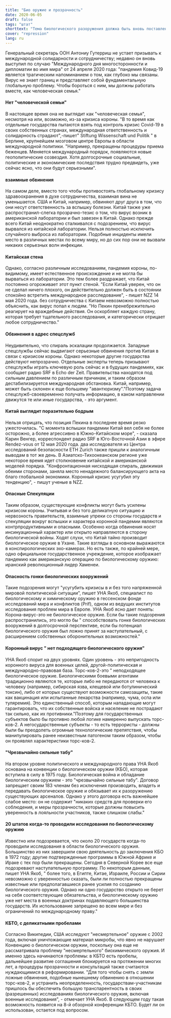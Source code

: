 ```yaml
---
title: "Био оружие и прозрачность"
date: 2020-06-05
draft: false
tags: "штат"
shorttext: "Тема биологического разоружения должна быть вновь поставлена u200bu200bна повестку дня, хотя коронный вирус не является биологическим оружием."
cover: "repression"
lang: ru
---
```


Генеральный секретарь ООН Антониу Гутерриш не устает призывать к международной солидарности и сотрудничеству; недавно он вновь выступил по случаю "Международного дня многосторонности и дипломатии во имя мира" от 24 апреля 2020 года: "пандемия Ковид-19 является трагическим напоминанием о том, как глубоко мы связаны. Вирус не знает границ и представляет собой фундаментальную глобальную проблему. Чтобы бороться с ним, мы должны работать вместе, как человеческая семья."

#### Нет "человеческой семьи"

В настоящее время она не выглядит как "человеческая семья", несмотря на или, возможно, из-за кризиса короны. "В то время как отдельные государства пытаются взять под контроль кризис Covid-19 в своих собственных странах, международная ответственность и солидарность страдают",-пишет" Stiftung Wissenschaft und Politik " в Берлине, крупнейшем мозговом центре Европы в области международной политики. "Например, прекращены процедуры приема беженцев. Меняется международный порядок, появляются новые геополитические созвездия. Хотя долгосрочные социальные, политические и экономические последствия трудно предвидеть, уже сейчас ясно, что они будут серьезными".

#### взаимные обвинения

На самом деле, вместо того чтобы противостоять глобальному кризису здравоохранения в духе сотрудничества, взаимная вина не уменьшается. США и Китай, например, обвиняют друг друга в том, что они несут ответственность за вспышку болезни. Китай также уже распространил-слегка прозрачно-тезис о том, что вирус возник в американской лаборатории и был завезен в Китай. Однако прежде всего Китай неоднократно сталкивался с подозрением, что вирус вырвался из китайской лаборатории. Нельзя полностью исключить случайного выброса из лаборатории. Подобные инциденты имели место в различных местах по всему миру, но до сих пор они не вызвали никаких серьезных волн инфекции.

#### Китайская стена

Однако, согласно различным исследованиям, пандемия короны, по-видимому, имеет естественное происхождение и не могла бы вырваться из лаборатории. Это тем более раздражает, что Китай постоянно огороживает этот пункт стеной. "Если Китай уверен, что он не сделал ничего плохого, он действительно должен быть в состоянии спокойно встретить международное расследование", - пишет NZZ 14 мая 2020 года. без сотрудничества с Китаем невозможно полностью объяснить, как вирус попал к людям. "Но Пекин пренебрежительно реагирует на враждебные действия. Он оскорбляет каждую страну, которая требует тщательного расследования, и категорически отрицает любое сотрудничество."

#### Обвинения в адрес спецслужб

Неудивительно, что спираль эскалации продолжается. Западные спецслужбы сейчас выдвигают серьезные обвинения против Китая в связи с кризисом короны. Однако некоторые другие государства действуют непрозрачно. Отдельные эксперты теперь призывают спецслужбы играть ключевую роль сейчас и в будущих пандемиях, как сообщает радио SRF в Echo der Zeit. Правительства находятся под сильным давлением по различным причинам, и таким образом дестабилизируется международная обстановка. Китай, например, может быть склонен к еще большему "авантюризму"."Поэтому задача спецслужб-своевременно получать информацию, в каком направлении движутся те или иные государства, - это аргумент.

#### Китай выглядит поразительно бодрым

Нельзя отрицать, что позиция Пекина в последнее время резко ужесточилась. "С момента вспышки пандемии Китай вел себя не более осторожно, а более агрессивно в Южно-Китайском море", - сказала Карин Венгер, корреспондент радио SRF в Юго-Восточной Азии в эфире Rendez-vous от 12 мая 2020 года. два исследователя из Центра исследований безопасности ETH Zurich также пришли к аналогичным выводам в тот же день. В Азиатско-Тихоокеанском регионе уже некоторое время идет столкновение китайской и американской моделей порядка. "Конфронтационная нисходящая спираль, движимая обеими сторонами, заняла место ненадежного балансирующего акта на благо глобальной экономики. Коронный кризис усугубил эту тенденцию", - пишут ученые в NZZ.

#### Опасные Спекуляции

Таким образом, существующие конфликты могут быть усилены кризисом короны. Учитывая и без того деликатную ситуацию и нервозность правительств, взаимные упреки со стороны государств и спекуляции вокруг вспышки и характера коронной пандемии являются контрпродуктивными и опасными. Особенно когда обвинения носят инсинуационный характер или открыто направляются в сторону биологической войны. Ходят слухи, что Китай тайно производит биологическое оружие в Ухане. Такие взгляды в основном выражаются в конспирологических эхо-камерах. Но есть также, по крайней мере, одно официальное государственное учреждение, которое изображает пандемию как американскую операцию по биологическому оружию: иранский революционный лидер Хаменеи.

#### Опасность гонки биологических вооружений

Такие подозрения могут "усугубить кризисы в и без того напряженной мировой политической ситуации", пишет УНА Якоб, специалист по биологическому и химическому оружию в гессенском фонде исследований мира и конфликтов (Prif), одном из ведущих институтов исследования проблем мира в Европе. УНА Якоб ясно дает понять: Корона-вирус-это не биологическое оружие. Если бы такие подозрения распространились, это могло бы " способствовать гонке биологических вооружений в долгосрочной перспективе, если бы потенциал биологического оружия был ложно принят за наступательный, с расширением собственных оборонительных возможностей."

#### Коронный вирус " нет подходящего биологического оружия"

УНА Якоб спорит на двух уровнях. Один уровень - это непригодность коронного вируса для военных целей, другой-политическая и международно-правовая база. Торс-ков-2-это " неподходящее биологическое оружие. Биологическими боевыми агентами традиционно являются те, которые либо не передаются от человека к человеку (например, сибирская язва, клещевой или ботулинический токсин), либо от которых существуют возможности самозащиты, такие как вакцинация или испытанные лекарства (например, чума, оспа или туляремия). Это единственный способ, которым нападающие могут гарантировать, что их собственные войска и население не пострадают так сильно, как их противники."Поэтому для государственных субъектов было бы противно любой логике намеренно выпускать торс-ков-2. А негосударственные субъекты - то есть террористы - должны были бы преодолеть огромные технологические препятствия, чтобы манипулировать ранее неизвестным патогеном таким образом, чтобы он проявлял характеристики торс-ков-2.

#### "Чрезвычайно сильные табу"

На втором уровне политического и международного права УНА Якоб основана на конвенции о биологическом оружии (КБО), которая вступила в силу в 1975 году. Биологическая война и обладание биологическим оружием - это "чрезвычайно сильные табу". Договор запрещает своим 183 членам без исключения производить, владеть и передавать биологическое оружие и обязывает их к разоружению существующих арсеналов. Однако у этого договора есть важнейшее слабое место: он не содержит "никаких средств для проверки его соблюдения, и меры прозрачности, которые должны повысить уверенность в лояльности участников, также слишком слабы."

#### 20 штатов когда-то проводили исследования по биологическому оружию

Известно или подозревается, что около 20 государств когда-то проводили исследования в области биологического оружия. Большинство из них завершили свою деятельность до заключения КБО в 1972 году; другие подтвержденные программы в Южной Африке и Ираке с тех пор были прекращены. Сегодня в Северной Корее все еще подозревают наступательную программу. По некоторым данным, пишет УНА Якоб, " более того, в Египте, Китае, Израиле, России и Сирии невозможно с уверенностью сказать, были ли полностью прекращены известные или предполагавшиеся ранее усилия по созданию биологического оружия. Однако ни одно государство открыто не берет на себя соответствующие обязательства, и биологическому оружию уже нет места в военных доктринах подавляющего большинства государств. Их использование запрещено во всем мире и без ограничений по международному праву."

#### КБТО, с деликатными пробелами

Согласно Википедии, США исследуют "несмертельное" оружие с 2002 года, включая уничтожающие материал микробы, что явно не нарушает Конвенцию о биологическом оружии, поскольку она еще не рассматривала проблему "несмертельного" биохимического оружия. И именно здесь начинаются проблемы: в КБТО есть пробелы, дальнейшее развитие соглашения блокируется на протяжении многих лет, а процедуры прозрачности и консультаций также считаются нуждающимися в реформировании. "Для того чтобы снять с земли ложные обвинения, подобные нынешнему обвинению в отношении торс-ков-2, и устранить неопределенность, государствам-участникам пришлось бы обеспечить большую транспарентность в своих (разрешенных) исследованиях биологического оружия, включая военные исследования", - отмечает УНА Якоб. В следующем году такая возможность появится на 8-й обзорной конференции КБТО. Будет ли он использован, остается под вопросом.
